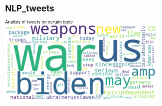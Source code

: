 # NLP_tweets
Analisis of tweets on certain topic
![Word CLous](https://github.com/mrreyesm/NLP_tweets/blob/main/NLP.PNG)
